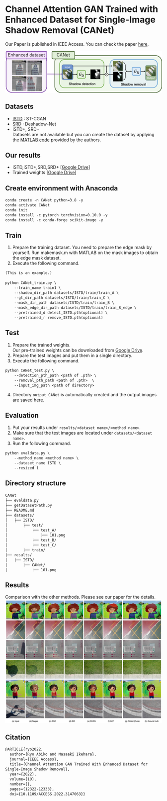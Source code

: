 
# Channel Attention GAN Trained with Enhanced Dataset for Single-Image Shadow Removal (CANet)

Our Paper is published in IEEE Access. You can check the paper [here](https://ieeexplore.ieee.org/document/9694637).

![Overview](images/overview.png)

## Datasets
* [ISTD](https://github.com/DeepInsight-PCALab/ST-CGAN) : ST-CGAN
* [SRD](http://www.shengfenghe.com/publications/) : Deshadow-Net
* ISTD+, SRD+  
Datasets are not available but you can create the dataset by applying the [MATLAB code](https://www3.cs.stonybrook.edu/~cvl/projects/SID/index.html) provided by the authors.

## Our results
* ISTD,ISTD+,SRD,SRD+ \[[Google Drive](https://drive.google.com/drive/folders/1up1bfjiB0tRJRcyPdVciokQv9nDzm_7A?hl=ja)\]
* Trained weights \[[Google Drive](https://drive.google.com/drive/folders/1Gw0fpHMtHtfG_d36pBJueajAuEoQ5pBu?usp=sharing)\]

## Create environment with Anaconda
```
conda create -n CANet python=3.8 -y
conda activate CANet
conda init
conda install -c pytorch torchvision=0.10.0 -y
conda install -c conda-forge scikit-image -y
```

## Train
1. Prepare the training dataset. You need to prepare the edge mask by yourself. Run makemask.m with MATLAB on the mask images to obtain the edge mask dataset.
2. Execute the following command.
```
(This is an example.)

python CANet_train.py \
    --train_name train1 \
    --shadow_dir_path datasets/ISTD/train/train_A \
    --gt_dir_path datasets/ISTD/train/train_C \
    --mask_dir_path datasets/ISTD/train/train_B \
    --mask_edge_dir_path datasets/ISTD/train/train_B_edge \
    --pretrained_d detect_ISTD.pth(optional) \
    --pretrained_r remove_ISTD.pth(optional)
```

## Test
1. Prepare the trained weights.  
Our pre-trained weights can be downloaded from [Google Drive](https://drive.google.com/drive/folders/1Gw0fpHMtHtfG_d36pBJueajAuEoQ5pBu?usp=sharing).
2. Prepare the test images and put them in a single directory. 
3. Execute the following command.
```
python CANet_test.py \
    --detection_pth_path <path of .pth> \
    --removal_pth_path <path of .pth>  \
    --input_img_path <path of directory>
```
4. Directory `output_CANet` is automatically created and the output images are saved here.

## Evaluation
1. Put your results under `results/<dataset name>/<method name>`.  
2. Make sure that the test images are located under `datasets/<dataset name>`.
3. Run the following command.
```
python evaldata.py \
    --method_name <method name> \
    --dataset_name ISTD \
    --resized 1
```

## Directory structure
```
CANet
├── evaldata.py
├── getDatasetPath.py
├── README.md
├── datasets/
│   ├── ISTD/
│       ├── test/
│           ├── test_A/
│               ├── 101.png
│           ├── test_B/
│           ├── test_C/
│       ├── train/
├── results/
│   ├── ISTD/
│       ├── CANet/
│           ├── 101.png
```

## Results
Comparison with the other methods. Please see our paper for the details.
![Overview](images/results.jpg)

## Citation
```
@ARTICLE{ryo2022,
  author={Ryo Abiko and Masaaki Ikehara},
  journal={IEEE Access}, 
  title={Channel Attention GAN Trained With Enhanced Dataset for Single-Image Shadow Removal}, 
  year={2022},
  volume={10},
  number={},
  pages={12322-12333},
  doi={10.1109/ACCESS.2022.3147063}}
```